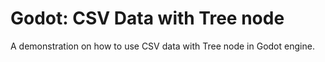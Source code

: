 # Godot: CSV Data with Tree node

A demonstration on how to use CSV data with Tree node in Godot engine.
